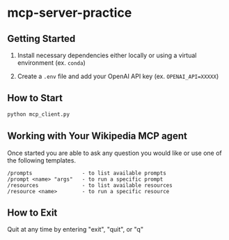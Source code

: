 # mcp-server-practice

## Getting Started

1. Install necessary dependencies either locally or using a virtual environment (ex. `conda`)

2. Create a `.env` file and add your OpenAI API key (ex. `OPENAI_API=XXXXX`)

## How to Start

```python
python mcp_client.py
```

## Working with Your Wikipedia MCP agent

Once started you are able to ask any question you would like or use one of the following templates.

```
/prompts                - to list available prompts
/prompt <name> "args"   - to run a specific prompt
/resources              - to list available resources
/resource <name>        - to run a specific resource
```

## How to Exit
Quit at any time by entering "exit", "quit", or "q"

